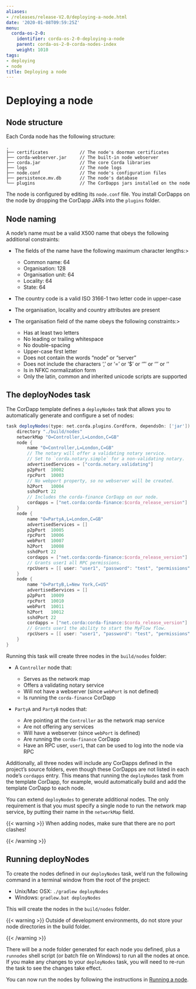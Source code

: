 ```yaml
---
aliases:
- /releases/release-V2.0/deploying-a-node.html
date: '2020-01-08T09:59:25Z'
menu:
  corda-os-2-0:
    identifier: corda-os-2-0-deploying-a-node
    parent: corda-os-2-0-corda-nodes-index
    weight: 1010
tags:
- deploying
- node
title: Deploying a node
---
```



# Deploying a node


## Node structure

Each Corda node has the following structure:

```none
.
├── certificates            // The node's doorman certificates
├── corda-webserver.jar     // The built-in node webserver
├── corda.jar               // The core Corda libraries
├── logs                    // The node logs
├── node.conf               // The node's configuration files
├── persistence.mv.db       // The node's database
└── plugins                 // The CorDapps jars installed on the node
```

The node is configured by editing its `node.conf` file. You install CorDapps on the node by dropping the CorDapp JARs
into the `plugins` folder.


## Node naming

A node’s name must be a valid X500 name that obeys the following additional constraints:


* The fields of the name have the following maximum character lengths:> 

    * Common name: 64
    * Organisation: 128
    * Organisation unit: 64
    * Locality: 64
    * State: 64



* The country code is a valid ISO 3166-1 two letter code in upper-case
* The organisation, locality and country attributes are present
* The organisation field of the name obeys the following constraints:> 

    * Has at least two letters
    * No leading or trailing whitespace
    * No double-spacing
    * Upper-case first letter
    * Does not contain the words “node” or “server”
    * Does not include the characters ‘,’ or ‘=’ or ‘$’ or ‘”’ or ‘’’ or ‘'
    * Is in NFKC normalization form
    * Only the latin, common and inherited unicode scripts are supported





## The deployNodes task

The CorDapp template defines a `deployNodes` task that allows you to automatically generate and configure a set of
nodes:

```groovy
task deployNodes(type: net.corda.plugins.Cordform, dependsOn: ['jar']) {
    directory "./build/nodes"
    networkMap "O=Controller,L=London,C=GB"
    node {
        name "O=Controller,L=London,C=GB"
        // The notary will offer a validating notary service.
        // Set to `corda.notary.simple` for a non-validating notary.
        advertisedServices = ["corda.notary.validating"]
        p2pPort  10002
        rpcPort  10003
        // No webport property, so no webserver will be created.
        h2Port   10004
        sshdPort 22
        // Includes the corda-finance CorDapp on our node.
        cordapps = ["net.corda:corda-finance:$corda_release_version"]
    }
    node {
        name "O=PartyA,L=London,C=GB"
        advertisedServices = []
        p2pPort  10005
        rpcPort  10006
        webPort  10007
        h2Port   10008
        sshdPort 22
        cordapps = ["net.corda:corda-finance:$corda_release_version"]
        // Grants user1 all RPC permissions.
        rpcUsers = [[ user: "user1", "password": "test", "permissions": ["ALL"]]]
    }
    node {
        name "O=PartyB,L=New York,C=US"
        advertisedServices = []
        p2pPort  10009
        rpcPort  10010
        webPort  10011
        h2Port   10012
        sshdPort 22
        cordapps = ["net.corda:corda-finance:$corda_release_version"]
        // Grants user1 the ability to start the MyFlow flow.
        rpcUsers = [[ user: "user1", "password": "test", "permissions": ["StartFlow.net.corda.flows.MyFlow"]]]
    }
}
```

Running this task will create three nodes in the `build/nodes` folder:


* A `Controller` node that:
    * Serves as the network map
    * Offers a validating notary service
    * Will not have a webserver (since `webPort` is not defined)
    * Is running the `corda-finance` CorDapp


* `PartyA` and `PartyB` nodes that:
    * Are pointing at the `Controller` as the network map service
    * Are not offering any services
    * Will have a webserver (since `webPort` is defined)
    * Are running the `corda-finance` CorDapp
    * Have an RPC user, `user1`, that can be used to log into the node via RPC



Additionally, all three nodes will include any CorDapps defined in the project’s source folders, even though these
CorDapps are not listed in each node’s `cordapps` entry. This means that running the `deployNodes` task from the
template CorDapp, for example, would automatically build and add the template CorDapp to each node.

You can extend `deployNodes` to generate additional nodes. The only requirement is that you must specify
a single node to run the network map service, by putting their name in the `networkMap` field.


{{< warning >}}
When adding nodes, make sure that there are no port clashes!

{{< /warning >}}



## Running deployNodes

To create the nodes defined in our `deployNodes` task, we’d run the following command in a terminal window from the
root of the project:


* Unix/Mac OSX: `./gradlew deployNodes`
* Windows: `gradlew.bat deployNodes`

This will create the nodes in the `build/nodes` folder.


{{< warning >}}
Outside of development environments, do not store your node directories in the build folder.

{{< /warning >}}


There will be a node folder generated for each node you defined, plus a `runnodes` shell script (or batch file on
Windows) to run all the nodes at once. If you make any changes to your `deployNodes` task, you will need to re-run
the task to see the changes take effect.

You can now run the nodes by following the instructions in [Running a node](running-a-node.md).

